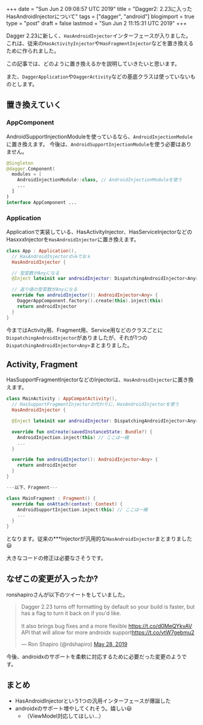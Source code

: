 +++
date = "Sun Jun  2 09:08:57 UTC 2019"
title = "Dagger2: 2.23に入ったHasAndroidInjectorについて"
tags = ["dagger", "android"]
blogimport = true
type = "post"
draft = false
lastmod = "Sun Jun  2 11:15:31 UTC 2019"
+++

Dagger 2.23に新しく、`HasAndroidInjector`インターフェースが入りました。
これは、従来の`HasActivityInjector`や`HasFragmentInjector`などを置き換えるために作られました。

この記事では、どのように置き換えるかを説明していきたいと思います。

また、`DaggerApplication`や`DaggerActivity`などの基底クラスは使っていないものとします。

## 置き換えていく

### AppComponent

AndroidSupportInjectionModuleを使っているなら、`AndroidInjectionModule`に置き換えます。
今後は、`AndroidSupportInjectionModule`を使う必要はありません。

```kotlin
@Singleton
@dagger.Component(
  modules = [
    AndroidInjectionModule::class, // AndroidInjectionModuleを使う
    ...
  ]
)
interface AppComponent ...
```

### Application

Applicationで実装している、HasActivityInjector、HasServiceInjectorなどのHasxxxInjectorを`HasAndroidInjector`に置き換えます。

```kotlin
class App : Application(),
  // HasAndroidInjectorのみでおｋ
  HasAndroidInjector {

  // 型変数がAnyになる
  @Inject lateinit var androidInjector: DispatchingAndroidInjector<Any>

  // 返り値の型変数がAnyになる
  override fun androidInjector(): AndroidInjector<Any> {
    DaggerAppComponent.factory().create(this).inject(this)
    return androidInjector
  }
}
```

今まではActivity用、Fragment用、Service用などのクラスごとに`DispatchingAndroidInjector`がありましたが、それが1つの`DispatchingAndroidInjector<Any>`まとまりました。

## Activity, Fragment

HasSupportFragmentInjectorなどのInjectorは、`HasAndroidInjector`に置き換えます。

```kotlin
class MainActivity : AppCompatActivity(),
  // HasSupportFragmentInjectorの代わりに、HasAndroidInjectorを使う
  HasAndroidInjector {

  @Inject lateinit var androidInjector: DispatchingAndroidInjector<Any>

  override fun onCreate(savedInstanceState: Bundle?) {
    AndroidInjection.inject(this) // ここは一緒
    ...
  }

  override fun androidInjector(): AndroidInjector<Any> {
    return androidInjector
  }
}

---以下、Fragment---

class MainFragment : Fragment() {
  override fun onAttach(context: Context) {
    AndroidSupportInjection.inject(this) // ここは一緒
    ...
  }
}
```

となります。従来の***Injectorが汎用的な`HasAndroidInjector`まとまりました😃

大きなコードの修正は必要なさそうです。

## なぜこの変更が入ったか?

ronshapiroさんが以下のツイートをしていました。

<blockquote class="twitter-tweet"><p lang="en" dir="ltr">Dagger 2.23 turns off formatting by default so your build is faster, but has a flag to turn it back on if you&#39;d like.<br><br>It also brings bug fixes and a more flexible <a href="https://t.co/d0MeQYkvAV">https://t.co/d0MeQYkvAV</a> API that will allow for more androidx support<a href="https://t.co/vtW7gebmu2">https://t.co/vtW7gebmu2</a></p>&mdash; Ron Shapiro (@rdshapiro) <a href="https://twitter.com/rdshapiro/status/1133493726561619968?ref_src=twsrc%5Etfw">May 28, 2019</a></blockquote> <script async src="https://platform.twitter.com/widgets.js" charset="utf-8"></script>

今後、androidxのサポートを柔軟に対応するために必要だった変更のようです。

## まとめ

- HasAndroidInjectorという1つの汎用インターフェースが爆誕した
- androidxのサポート増やしてくれそう。嬉しい😃
  - （ViewModel対応してほしい...）

